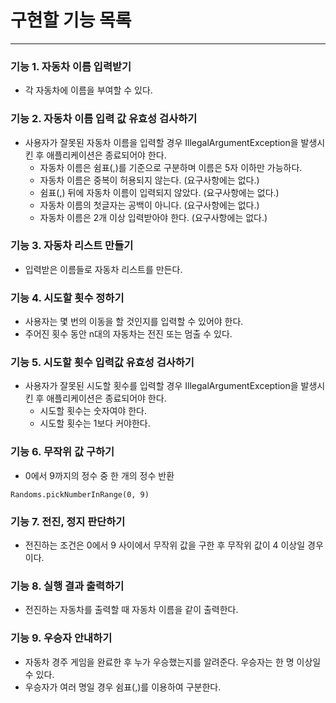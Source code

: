 # 구현할 기능 목록

<hr>

### 기능 1. 자동차 이름 입력받기

* 각 자동차에 이름을 부여할 수 있다.

### 기능 2. 자동차 이름 입력 값 유효성 검사하기

* 사용자가 잘못된 자동차 이름을 입력할 경우 IllegalArgumentException을 발생시킨 후 애플리케이션은 종료되어야 한다.
    * 자동차 이름은 쉼표(,)를 기준으로 구분하며 이름은 5자 이하만 가능하다.
    * 자동차 이름은 중복이 허용되지 않는다. (요구사항에는 없다.)
    * 쉼표(,) 뒤에 자동차 이름이 입력되지 않았다. (요구사항에는 없다.)
    * 자동차 이름의 첫글자는 공백이 아니다. (요구사항에는 없다.)
    * 자동차 이름은 2개 이상 입력받아야 한다. (요구사항에는 없다.)

### 기능 3. 자동차 리스트 만들기

* 입력받은 이름들로 자동차 리스트를 만든다.

### 기능 4. 시도할 횟수 정하기

* 사용자는 몇 번의 이동을 할 것인지를 입력할 수 있어야 한다.
* 주어진 횟수 동안 n대의 자동차는 전진 또는 멈출 수 있다.

### 기능 5. 시도할 횟수 입력값 유효성 검사하기

* 사용자가 잘못된 시도할 횟수를 입력할 경우 IllegalArgumentException을 발생시킨 후 애플리케이션은 종료되어야 한다.
    * 시도할 횟수는 숫자여야 한다.
    * 시도할 횟수는 1보다 커야한다.

### 기능 6. 무작위 값 구하기

* 0에서 9까지의 정수 중 한 개의 정수 반환

```
Randoms.pickNumberInRange(0, 9)
```

### 기능 7. 전진, 정지 판단하기

* 전진하는 조건은 0에서 9 사이에서 무작위 값을 구한 후 무작위 값이 4 이상일 경우이다.

### 기능 8. 실행 결과 출력하기

* 전진하는 자동차를 출력할 때 자동차 이름을 같이 출력한다.

### 기능 9. 우승자 안내하기

* 자동차 경주 게임을 완료한 후 누가 우승했는지를 알려준다. 우승자는 한 명 이상일 수 있다.
* 우승자가 여러 명일 경우 쉼표(,)를 이용하여 구분한다.